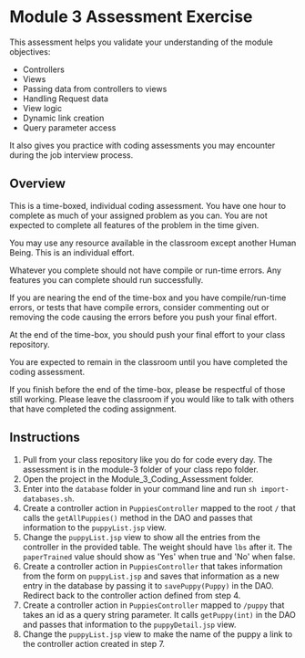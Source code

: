 # Module 3 Assessment Exercise

This assessment helps you validate your understanding of the module objectives:

- Controllers
- Views
- Passing data from controllers to views
- Handling Request data
- View logic
- Dynamic link creation
- Query parameter access

It also gives you practice with coding assessments you may encounter during the job interview process.

## Overview

This is a time-boxed, individual coding assessment. You have one hour to complete as much of your assigned problem as you can. You are not expected to complete all features of the problem in the time given.

You may use any resource available in the classroom except another Human Being. This is an individual effort.

Whatever you complete should not have compile or run-time errors. Any features you can complete should run successfully.

If you are nearing the end of the time-box and you have compile/run-time errors, or tests that have compile errors, consider commenting out or removing the code causing the errors before you push your final effort.

At the end of the time-box, you should push your final effort to your class repository.

You are expected to remain in the classroom until you have completed the coding assessment.

If you finish before the end of the time-box, please be respectful of those still working. Please leave the classroom if you would like to talk with others that have completed the coding assignment.

## Instructions

1. Pull from your class repository like you do for code every day. The assessment is in the module-3 folder of your class repo folder.
2. Open the project in the Module_3_Coding_Assessment folder.
3. Enter into the `database` folder in your command line and run `sh import-databases.sh`.
4. Create a controller action in `PuppiesController` mapped to the root `/` that calls the `getAllPuppies()` method in the DAO and passes that information to the `puppyList.jsp` view.
5. Change the `puppyList.jsp` view to show all the entries from the controller in the provided table. The weight should have `lbs` after it. The `paperTrained` value should show as 'Yes' when true and 'No' when false.
6. Create a controller action in `PuppiesController` that takes information from the form on `puppyList.jsp` and saves that information as a new entry in the database by passing it to `savePuppy(Puppy)` in the DAO. Redirect back to the controller action defined from step 4.
7. Create a controller action in `PuppiesController` mapped to `/puppy` that takes an id as a query string parameter. It calls `getPuppy(int)` in the DAO and passes that information to the `puppyDetail.jsp` view.
8. Change the `puppyList.jsp` view to make the name of the puppy a link to the controller action created in step 7.